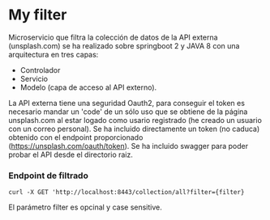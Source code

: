 My filter
=============

Microservicio que filtra la colección de datos de la API externa (unsplash.com) se ha realizado sobre springboot 2 y JAVA 8 con una arquitectura en tres capas:
* Controlador
* Servicio
* Modelo (capa de acceso al API externo).

La API externa tiene una seguridad Oauth2, para conseguir el token es necesario mandar un 'code' de un sólo uso que se obtiene de la página unsplash.com al estar logado como usario registrado (he creado un usuario con un correo personal). Se ha incluido directamente un token (no caduca) obtenido con el endpoint proporcionado (https://unsplash.com/oauth/token).
Se ha incluido swagger para poder probar el API desde el directorio raiz.

### Endpoint de filtrado
```
curl -X GET 'http://localhost:8443/collection/all?filter={filter}
```
El parámetro filter es opcinal y case sensitive.

